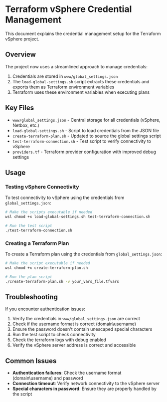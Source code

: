 # Terraform vSphere Credential Management

This document explains the credential management setup for the Terraform vSphere project.

## Overview

The project now uses a streamlined approach to manage credentials:

1. Credentials are stored in `www/global_settings.json`
2. The `load-global-settings.sh` script extracts these credentials and exports them as Terraform environment variables
3. Terraform uses these environment variables when executing plans

## Key Files

- `www/global_settings.json` - Central storage for all credentials (vSphere, Netbox, etc.)
- `load-global-settings.sh` - Script to load credentials from the JSON file
- `create-terraform-plan.sh` - Updated to source the global settings script
- `test-terraform-connection.sh` - Test script to verify connectivity to vSphere
- `providers.tf` - Terraform provider configuration with improved debug settings

## Usage

### Testing vSphere Connectivity

To test connectivity to vSphere using the credentials from `global_settings.json`:

```bash
# Make the scripts executable if needed
wsl chmod +x load-global-settings.sh test-terraform-connection.sh

# Run the test script
./test-terraform-connection.sh
```

### Creating a Terraform Plan

To create a Terraform plan using the credentials from `global_settings.json`:

```bash
# Make the script executable if needed
wsl chmod +x create-terraform-plan.sh

# Run the plan script
./create-terraform-plan.sh -v your_vars_file.tfvars
```

## Troubleshooting

If you encounter authentication issues:

1. Verify the credentials in `www/global_settings.json` are correct
2. Check if the username format is correct (domain\\username)
3. Ensure the password doesn't contain unescaped special characters
4. Run the test script to check connectivity
5. Check the terraform logs with debug enabled
6. Verify the vSphere server address is correct and accessible

## Common Issues

- **Authentication failures**: Check the username format (domain\\username) and password
- **Connection timeout**: Verify network connectivity to the vSphere server
- **Special characters in password**: Ensure they are properly handled by the script
